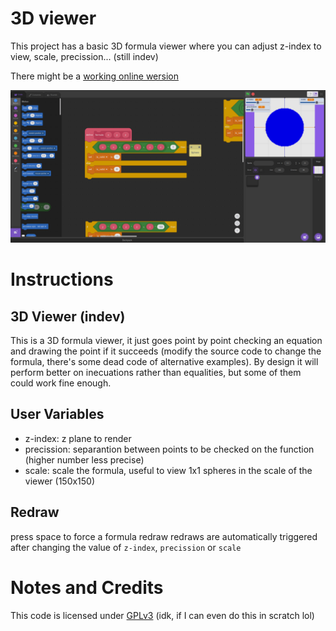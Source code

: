 # 3D viewer
This project has a basic 3D formula viewer where you can adjust z-index to view, scale, precission... (still indev)

There might be a [working online wersion](https://scratch.mit.edu/projects/909665328/editor/)

![screenshot](./screenshot.png)

# Instructions
## 3D Viewer (indev)
This is a 3D formula viewer, it just goes point by point checking an equation and drawing the point if it succeeds (modify the source code to change the formula, there's some dead code of alternative examples).
By design it will perform better on inecuations rather than equalities, but some of them could work fine enough.

## User Variables
* z-index: z plane to render
* precission: separantion between points to be checked on the function (higher number less precise)
* scale: scale the formula, useful to view 1x1 spheres in the scale of the viewer (150x150)

## Redraw
press space to force a formula redraw
redraws are automatically triggered after changing the value of `z-index`, `precission` or `scale`

# Notes and Credits
This code is licensed under [GPLv3](https://www.gnu.org/licenses/gpl-3.0.txt) (idk, if I can even do this in scratch lol)
